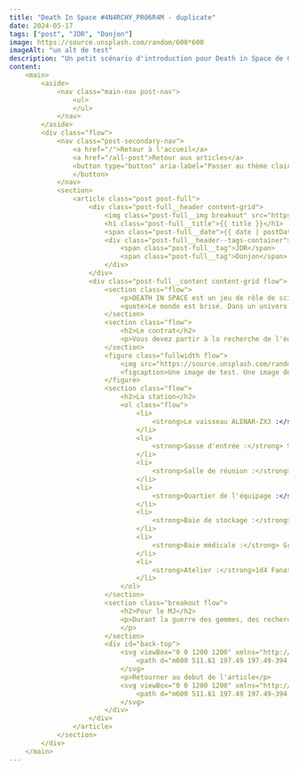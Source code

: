 ```yaml
--- 
title: "Death In Space #4N4RCHY_PR06R4M - duplicate"
date: 2024-05-17
tags: ["post", "JDR", "Donjon"]
image: https://source.unsplash.com/random/600*600
imageAlt: "un alt de test"
description: "Un petit scénario d'introduction pour Death in Space de Christian Plogfors et Niblaeus du Stockholm Kartell. Idéal pour lancer une campagne ou pour découvrir le système."
content: 
    <main>
        <aside>  
            <nav class="main-nav post-nav">
                <ul>                 
                </ul>
            </nav>
        </aside>
        <div class="flow">
            <nav class="post-secondary-nav">
                <a href="/">Retour à l'accueil</a>
                <a href="/all-post">Retour aux articles</a>
                <button type="button" aria-label="Passer au thème clair" data-theme-toggle class="grid-span-1 switch-color">
                </button>
            </nav>
            <section>
                <article class="post post-full">
                    <div class="post-full__header content-grid">
                        <img class="post-full__img breakout" src="https://source.unsplash.com/random/600*600" alt="image de test">
                        <h1 class="post-full__title">{{ title }}</h1>
                        <span class="post-full__date">{{ date | postDate }}</span>
                        <div class="post-full__header--tags-container">
                            <span class="post-full__tag">JDR</span>
                            <span class="post-full__tag">Donjon</span>
                        </div>
                    </div>
                    <div class="post-full__content content-grid flow">
                        <section class="flow">
                            <p>DEATH IN SPACE est un jeu de rôle de science-fiction et de survie dans un univers dévasté par la guerre, écrit par <em>Christian Plogfors</em> et <em> Niblaeus</em> du Stockholm Kartell.</p>
                            <quote>Le monde est brisé. Dans un univers au bord de l'effondrement, votre équipage est votre unique famille. <em>DEATH IN SPACE</em> vous emmène dans un futur poisseux et un univers emplit de risque, mais également d'opportunité.</quote>
                        </section>
                        <section class="flow">
                            <h2>Le contrat</h2>
                            <p>Vous devez partir à la recherche de l'équipage du vaisseau ALENAR-ZX3. Dernier signal envoyé à proximité du cimetière de vaisseau, dans le secteur 73-C de la ceinture d'astéroïdes Messier 51. La récompense ? Le remboursement de votre dette auprès de Tride Lovi (trafiquant du Ring, veste en câble électrique, tatouage dans une langue inconnue). C'est ça ou être déclaré hors la loi dans le seul centre de population du secteur.</p>
                        </section>
                        <figure class="fullwidth flow">
                            <img src="https://source.unsplash.com/random/600*600" alt="image de test">
                            <figcaption>Une image de test. Une image de test.Une image de test.Une image de test.</figcaption>
                        </figure>
                        <section class="flow">
                            <h2>La station</h2>
                            <ol class="flow">
                                <li>
                                    <strong>Le vaisseau ALENAR-ZX3 :</strong> Traces de mains ensanglantées sur le sasse d'entrée. Verrouillé de l'extérieur (Test &lt;TEC&gt; ou déclenche Echo Wire). Abandonné. Equipements manquants dans la salle d'embarquement. Quartier de l'équipage désordonné (ration de nouille épicé lyophilisé renversée). Cockpit du vaisseau avec 4 sièges. Ordinateur fonctionnel, on peut y trouver l'ordre de mission du vaisseau : "Récupérer les Logs de la stations COH-13." Signature numérique du "Sentinel". La boite noire du vaisseau contient des enregistrements de cris confus.
                                </li>
                                <li>
                                    <strong>Sasse d'entrée :</strong> Salle rectangulaire de 12m par 4m. Baigné dans la lumière rouge des systèmes d'alarmes. Module de gravité OFF dans toute la station. Impact de lasers sur le sigle COH-13. Deux corps démembrés flottent dans l'espace, méconnaissables. Au fond, l'écoutille vers la <i>[Salle de réunion]</i> est forcé. Aucune lumière n'en échappe.
                                </li>
                                <li>
                                    <strong>Salle de réunion :</strong> Du bruit vers la <i>[Baie de stockage]</i> et l'<i>[Atelier]</i>. Signe d'une fusillade. Un Fanatic émacié se nourrit du pilote du ALENAR (Roy Shorell, combinaison jaune) derrière la table ronde centrale. La bouche d'aération est ouverte au fond de la salle au Sud. Des câbles arrachés flottent à côté de la porte vers la <i>[Baie médicale]</i>, une trainée de sang passe sous le sasse verrouillé (&lt;TEC&gt; pour dévérouiller sans déclancher l'alarme).
                                </li>
                                <li>
                                    <strong>Quartier de l'équipage :</strong> Bo AIseke, le mécano du ALENAR (bras robotique, odeur d'urine) se cache dans une des couchettes (il a barricadé la porte). Discours incohérent : "Les signes bougent, ils me parlent ...". Partout dans les quartiers sont inscrits des symboles ésotériques. &lt;SVY&gt; pour les déchiffrer, deux Voids Points si échec. Les symboles représentent des bribes de pensées d'une créature à l'esprit alien prenant conscience de lui-même.
                                </li>
                                <li>
                                    <strong>Baie de stockage :</strong>1d4 Fanatics. Le sasse d'entrée est en verrouillage d'urgence suite à la dépressurisation de la porte de débarquement. Le hangar est sans dessus-dessous. 4 objets parmi la liste <i>Equipments et Electronics</i> flottent mollement. Le champs de force d'urgence est activé et maintient un atmosphère respirable dans la station.
                                </li>
                                <li>
                                    <strong>Baie médicale :</strong> Grand laboratoire médicale saccagé. Trainé de sang continue vers l'<i>[Atelier]</i>. June Lamassu (Capitaine du ALENAR) est suspendu par les pieds à des câbles sortis du plafond. Un Prospector Handgun avec une balle restante dans le chargeur à la main, le visage arraché. L'ordinateur dans le bureau donne accès aux recherches sur <i>#4N4RCHY_PR06R4M</i>. On y apprend notamment l'existence d'un programme de recherche visant à produire une transmission par morsure du virus.
                                </li>
                                <li>
                                    <strong>Atelier :</strong>1d4 Fanatics. Yatin Zapper (Combattant de l'ALENAR) est éparpillé aux 4 coins de l'atelier. Les Fanatics utilisent ces membres comme ormes rudimentaires. Sont fusil à pompe modèle Messier est vide. La porte vers la Salle de réunion est vérrouillé. &lt;SVY&gt; pour convaincre l'IA ennuyeuse d'ouvrir la porte. Echec et elle raconte une histoire barbante sur l'origine minière de la station et est inarrêtable pendant 30mins. (Elle attire les Fanatics de sa voix grésillante). 
                                </li>
                            </ol>
                        </section>
                        <section class="breakout flow">
                            <h2>Pour le MJ</h2>
                            <p>Durant la guerre des gemmes, des recherche sont menées dans la station COH-13 pour faire de <i>#4N4RCHY_PR06R4M</i> une arme de guerre. Les chercheurs ont depuis longtemps succombés et le virus est resté dormant dans leurs cadavres. Mais l'équipage du ALENAR-ZX3 les a réveillés. Les anciens chercheurs transformés en Fanatics agressifs arpentent encore les corridors de la petite station, et le ALENAR reste amarré au poste de recherche, abandonné.
                            </p>
                        </section>
                        <div id="back-top">
                            <svg viewBox="0 0 1200 1200" xmlns="http://www.w3.org/2000/svg">
                                <path d="m600 511.61 197.49 197.49-394.98-0.003906 197.44-197.48s0.019531-0.003907 0.046875-0.003907m0-50c-12.797 0-25.594 4.8828-35.355 14.645l-197.49 197.49c-31.496 31.496-9.1875 85.355 35.355 85.355h394.97c44.547 0 66.852-53.855 35.355-85.355l-197.49-197.49c-9.7578-9.7656-22.555-14.645-35.352-14.645z"/>
                            </svg>   
                            <p>Retourner au debut de l'article</p>
                            <svg viewBox="0 0 1200 1200" xmlns="http://www.w3.org/2000/svg">
                                <path d="m600 511.61 197.49 197.49-394.98-0.003906 197.44-197.48s0.019531-0.003907 0.046875-0.003907m0-50c-12.797 0-25.594 4.8828-35.355 14.645l-197.49 197.49c-31.496 31.496-9.1875 85.355 35.355 85.355h394.97c44.547 0 66.852-53.855 35.355-85.355l-197.49-197.49c-9.7578-9.7656-22.555-14.645-35.352-14.645z"/>
                            </svg>   
                        </div>
                    </div>
                </article>
            </section>
        </div>
    </main>
--- 
```


    